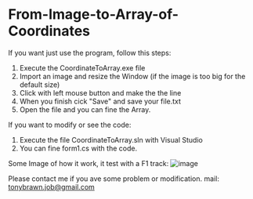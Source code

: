 # From-Image-to-Array-of-Coordinates

If you want just use the program, follow this steps:
1. Execute the CoordinateToArray.exe file
2. Import an image and resize the Window (if the image is too big for the default size)
3. Click with left mouse button and make the the line
4. When you finish cick "Save" and save your file.txt
5. Open the file and you can fine the Array.


If you want to modify or see the code:
1. Execute the file CoordinateToArray.sln with Visual Studio
2. You can fine form1.cs with the code.


Some Image of how it work, it test with a F1 track:
![image](https://github.com/BaroneGiallo/From-Image-to-Array-of-Coordinates/assets/96001978/d7e77957-8062-4003-abb3-0d18c30ffab7)



Please contact me if you ave some problem or modification.
mail: tonybrawn.job@gmail.com
